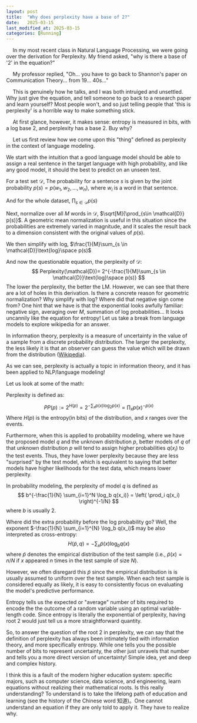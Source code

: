 ```yaml
---
layout: post
title:  "Why does perplexity have a base of 2?"
date:   2025-03-15
last_modified_at: 2025-03-15
categories: [Running]
---
```


&emsp; In my most recent class in Natural Language Processing, we were going over the derivation for Perplexity. My friend asked, "why is there a base of '2' in the equation?" 

&emsp; My professor replied, "Oh... you have to go back to Shannon's paper on Communication Theory... from 19... 40s..."

&emsp; This is genuinely how he talks, and I was both intruiged and unsettled. Why just give the equation, and tell someone to go back to a research paper and learn yourself? Most people won't, and so just telling people that 'this is perplexity' is a horrible way to make something stick. 

&emsp; At first glance, however, it makes sense: entropy is measured in bits, with a log base 2, and perplexity has a base 2. Buy why?

&emsp; Let us first review how we come upon this "thing" defined as perplexity in the context of language modeling. 

We start with the intuition that a good language model should be able to assign a real sentence in the target language with high probability, and like any good model, it should the best to predict on an unseen test. 

For a test set $\mathcal{D}$,
The probability for a sentence $s$ is given by the joint probability $p(s) = p(w_1, w_2, \dots, w_n)$, where $w_i$ is a word in that sentence.

And for the whole dataset, $\prod_{s\in \mathcal{D}} p(s)$

Next, normalize over all $M$ words in $\mathcal{D}$, $\sqrt[M]{\prod_{s\in \mathcal{D}} p(s)}$. A geometric mean normalization is useful in this situation since the probabilities are extremely varied in magnitude, and it scales the result back to a dimension consistent with the original values of $p(s)$.

We then simplify with log, $\frac{1}{M}\sum_{s \in \mathcal{D}}\text{log}\space p(s)$

And now the questionable equation, the perplexity of $\mathcal{D}$:
$$
Perplexity(\mathcal{D})= 2^{-\frac{1}{M}\sum_{s \in \mathcal{D}}\text{log}\space p(s)}
$$
The lower the perplexity, the better the LM. However, we can see that there are a lot of holes in this derivation. Is there a concrete reason for geometric normalization? Why simplify with log? Where did that negative sign come from? One hint that we have is that the exponential looks awfully familiar: negative sign, averaging over $M$, summation of log probabilities... It looks uncannily like the equation for entropy! Let us take a break from language models to explore wikipedia for an answer.

In information theory, perplexity is a measure of uncertainty in the value of a sample from a discrete probability distribution. The larger the perplexity, the less likely it is that an observer can guess the value which will be drawn from the distribution ([Wikipedia](https://en.wikipedia.org/wiki/Perplexity)).

As we can see, perplexity is actually a topic in information theory, and it has been applied to NLP/language modeling! 

Let us look at some of the math:

Perplexity is defined as:

$$
PP(p) := 2^{H(p)} = 2^{- \sum_x p(x) \log_2 p(x)} = \prod_x p(x)^{-p(x)}
$$
Where $H(p)$ is the entropy(in bits) of the distribution, and $x$ ranges over the events.

Furthermore, when this is applied to probability modeling, where we have the proposed model $q$ and the unknown distribution $p$, better models of $q$ of that unknown distribution $p$ will tend to assign higher probabilities $q(x_i)$ to the test events. Thus, they have lower perplexity because they are less "surprised" by the test model, which is equivalent to saying that better models have higher likelihoods for the test data, which means lower perplexity. 

In probability modeling, the perplexity of model $q$ is defined as 
$$
b^{-\frac{1}{N} \sum_{i=1}^N \log_b q(x_i)} = \left( \prod_i q(x_i) \right)^{-1/N}
$$
where $b$ is usually 2. 

Where did the extra probability before the log probability go? Well, the exponent $-\frac{1}{N} \sum_{i=1}^{N} \log_b q(x_i)$ may be also interpreted as cross-entropy:
$$
H(\tilde{p}, q) = - \sum_{x} \tilde{p}(x) \log_b q(x)
$$
where $\tilde{p}$ denotes the empirical distribution of the test sample (i.e., $\tilde{p}(x) = n/N$ if $x$ appeared $n$ times in the test sample of size $N$).

However, we often disregard this $\tilde{p}$ since the empirical distribution is is usually assumed to uniform over the test sample. When each test sample is considered equally as likely, it is easy to consistently focus on evaluating the model's predictive performance. 

Entropy tells us the expected or "average" number of bits required to encode the the outcome of a random variable using an optimal variable-length code. Since entropy is literally the exponential of perplexity, having root 2 would just tell us a more straightforward quantity. 

So, to answer the question of the root 2 in perplexity, we can say that the definition of perplexity has always been intimately tied with information theory, and more specifically entropy. While one tells you the possible number of bits to represent uncertainty, the other just unravels that number and tells you a more direct version of uncertainty! Simple idea, yet and deep and complex history.

I think this is a fault of the modern higher education system: specific majors, such as computer science, data science, and engineering, learn equations without realizing their mathematical roots. Is this really understanding? To understand is to take the lifelong path of education and learning (see the history of the Chinese word 知道)。One cannot understand an equation if they are only told to apply it. They have to realize why.